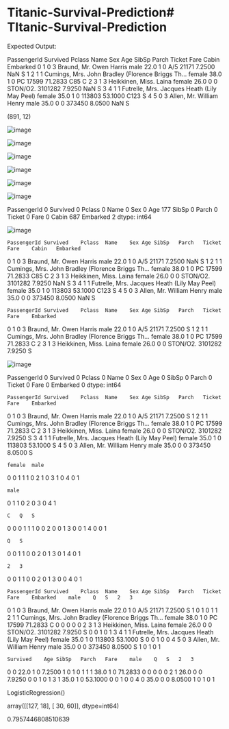 # Titanic-Survival-Prediction# TItanic-Survival-Prediction
Expected Output:

PassengerId	Survived	Pclass	Name	Sex	Age	SibSp	Parch	Ticket	Fare	Cabin	Embarked
0	1	0	3	Braund, Mr. Owen Harris	male	22.0	1	0	A/5 21171	7.2500	NaN	S
1	2	1	1	Cumings, Mrs. John Bradley (Florence Briggs Th...	female	38.0	1	0	PC 17599	71.2833	C85	C
2	3	1	3	Heikkinen, Miss. Laina	female	26.0	0	0	STON/O2. 3101282	7.9250	NaN	S
3	4	1	1	Futrelle, Mrs. Jacques Heath (Lily May Peel)	female	35.0	1	0	113803	53.1000	C123	S
4	5	0	3	Allen, Mr. William Henry	male	35.0	0	0	373450	8.0500	NaN	S

(891, 12)

![image](https://user-images.githubusercontent.com/100946054/178212818-7694d089-5bb4-4be0-a78e-72c404c242ef.png)

![image](https://user-images.githubusercontent.com/100946054/178212849-8e318e29-920a-4e56-80e4-85a386b0999d.png)

![image](https://user-images.githubusercontent.com/100946054/178212890-634591e4-3b6a-4ceb-b295-233c0052b241.png)

![image](https://user-images.githubusercontent.com/100946054/178212912-eb995cde-0583-4b9f-bb1a-b18e8b0b779a.png)

![image](https://user-images.githubusercontent.com/100946054/178212925-404e630b-a966-4716-ace1-f0a3af231ba6.png)

![image](https://user-images.githubusercontent.com/100946054/178212935-4a97586e-52f8-4ca9-92fa-2556c3199220.png)

PassengerId      0
Survived         0
Pclass           0
Name             0
Sex              0
Age            177
SibSp            0
Parch            0
Ticket           0
Fare             0
Cabin          687
Embarked         2
dtype: int64

![image](https://user-images.githubusercontent.com/100946054/178212992-8bfe27e1-77fd-44c8-a679-b984a2b0168f.png)

	PassengerId	Survived	Pclass	Name	Sex	Age	SibSp	Parch	Ticket	Fare	Cabin	Embarked
0	1	0	3	Braund, Mr. Owen Harris	male	22.0	1	0	A/5 21171	7.2500	NaN	S
1	2	1	1	Cumings, Mrs. John Bradley (Florence Briggs Th...	female	38.0	1	0	PC 17599	71.2833	C85	C
2	3	1	3	Heikkinen, Miss. Laina	female	26.0	0	0	STON/O2. 3101282	7.9250	NaN	S
3	4	1	1	Futrelle, Mrs. Jacques Heath (Lily May Peel)	female	35.0	1	0	113803	53.1000	C123	S
4	5	0	3	Allen, Mr. William Henry	male	35.0	0	0	373450	8.0500	NaN	S

	PassengerId	Survived	Pclass	Name	Sex	Age	SibSp	Parch	Ticket	Fare	Embarked
0	1	0	3	Braund, Mr. Owen Harris	male	22.0	1	0	A/5 21171	7.2500	S
1	2	1	1	Cumings, Mrs. John Bradley (Florence Briggs Th...	female	38.0	1	0	PC 17599	71.2833	C
2	3	1	3	Heikkinen, Miss. Laina	female	26.0	0	0	STON/O2. 3101282	7.9250	S

![image](https://user-images.githubusercontent.com/100946054/178213096-c36b64ac-3130-4c24-a830-4f72a58069a6.png)

PassengerId    0
Survived       0
Pclass         0
Name           0
Sex            0
Age            0
SibSp          0
Parch          0
Ticket         0
Fare           0
Embarked       0
dtype: int64

	PassengerId	Survived	Pclass	Name	Sex	Age	SibSp	Parch	Ticket	Fare	Embarked
0	1	0	3	Braund, Mr. Owen Harris	male	22.0	1	0	A/5 21171	7.2500	S
1	2	1	1	Cumings, Mrs. John Bradley (Florence Briggs Th...	female	38.0	1	0	PC 17599	71.2833	C
2	3	1	3	Heikkinen, Miss. Laina	female	26.0	0	0	STON/O2. 3101282	7.9250	S
3	4	1	1	Futrelle, Mrs. Jacques Heath (Lily May Peel)	female	35.0	1	0	113803	53.1000	S
4	5	0	3	Allen, Mr. William Henry	male	35.0	0	0	373450	8.0500	S

	female	male
0	0	1
1	1	0
2	1	0
3	1	0
4	0	1

	male
0	1
1	0
2	0
3	0
4	1

	C	Q	S
0	0	0	1
1	1	0	0
2	0	0	1
3	0	0	1
4	0	0	1

	Q	S
0	0	1
1	0	0
2	0	1
3	0	1
4	0	1

	2	3
0	0	1
1	0	0
2	0	1
3	0	0
4	0	1

	PassengerId	Survived	Pclass	Name	Sex	Age	SibSp	Parch	Ticket	Fare	Embarked	male	Q	S	2	3
0	1	0	3	Braund, Mr. Owen Harris	male	22.0	1	0	A/5 21171	7.2500	S	1	0	1	0	1
1	2	1	1	Cumings, Mrs. John Bradley (Florence Briggs Th...	female	38.0	1	0	PC 17599	71.2833	C	0	0	0	0	0
2	3	1	3	Heikkinen, Miss. Laina	female	26.0	0	0	STON/O2. 3101282	7.9250	S	0	0	1	0	1
3	4	1	1	Futrelle, Mrs. Jacques Heath (Lily May Peel)	female	35.0	1	0	113803	53.1000	S	0	0	1	0	0
4	5	0	3	Allen, Mr. William Henry	male	35.0	0	0	373450	8.0500	S	1	0	1	0	1

	Survived	Age	SibSp	Parch	Fare	male	Q	S	2	3
0	0	22.0	1	0	7.2500	1	0	1	0	1
1	1	38.0	1	0	71.2833	0	0	0	0	0
2	1	26.0	0	0	7.9250	0	0	1	0	1
3	1	35.0	1	0	53.1000	0	0	1	0	0
4	0	35.0	0	0	8.0500	1	0	1	0	1

LogisticRegression()

array([[127,  18],
       [ 30,  60]], dtype=int64)
       
0.7957446808510639
